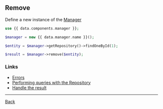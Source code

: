 ## Remove 

Define a new instance of the [Manager](manager.md)

```php
use {{ data.components.manager }};

$manager = new {{ data.manager.name }}();
```

```php
$entity = $manager->getRepository()->findOneById(1);

$result = $manager->remove($entity);
```

### Links
* [Errors](errors.md)
* [Performing queries with the Repository](repository.md)
* [Handle the result](result.md)

---
[Back](index.md)